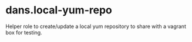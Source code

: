# dans.local-yum-repo
Helper role to create/update a local yum repository to share with a vagrant box for testing.
